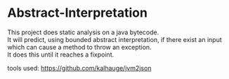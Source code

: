 # Abstract-Interpretation

This project does static analysis on a java bytecode.<br/>
It will predict, using bounded abstract interpretation, if there exist an input which can cause a method to throw an exception.<br/>
It does this until it reaches a fixpoint.<br/>

tools used:
https://github.com/kalhauge/jvm2json
